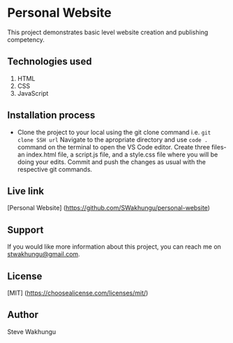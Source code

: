 # Personal Website
This project demonstrates  basic level website creation and publishing competency.
## Technologies used
1. HTML
2. CSS
3. JavaScript
## Installation process
- Clone the project to your local using the git clone command i.e. `git clone SSH url`
Navigate to the apropriate directory and use `code .` command on the terminal to open the VS Code editor.
Create three files- an index.html file, a script.js file, and a style.css file where you will be doing your edits. Commit and push the changes as usual with the respective git commands.
## Live link
[Personal Website] (https://github.com/SWakhungu/personal-website)
## Support
If you would like more information about this project, you can reach me on stwakhungu@gmail.com.
## License
[MIT] (https://choosealicense.com/licenses/mit/)
## Author
Steve Wakhungu
